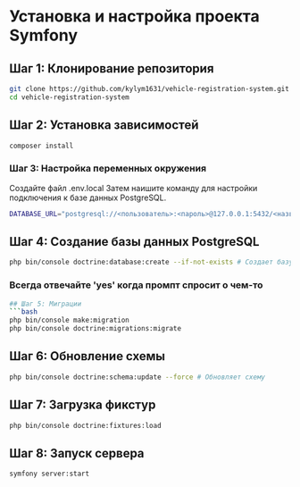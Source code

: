 # Установка и настройка проекта Symfony

## Шаг 1: Клонирование репозитория
```bash
git clone https://github.com/kylym1631/vehicle-registration-system.git
cd vehicle-registration-system
```
## Шаг 2: Установка зависимостей
```bash
composer install
```
### Шаг 3: Настройка переменных окружения
Создайте файл .env.local Затем наишите команду для настройки подключения к базе данных PostgreSQL.

```bash
DATABASE_URL="postgresql://<пользователь>:<пароль>@127.0.0.1:5432/<название_базы_данных>?serverVersion=15&charset=utf8"
```
## Шаг 4: Создание базы данных PostgreSQL
```bash
php bin/console doctrine:database:create --if-not-exists # Создает базу данных, если она не существует
```
### Всегда отвечайте 'yes' когда промпт спросит о чем-то

```bash
## Шаг 5: Миграции
```bash
php bin/console make:migration
php bin/console doctrine:migrations:migrate
```
## Шаг 6: Обновление схемы
```bash
php bin/console doctrine:schema:update --force # Обновляет схему
```
## Шаг 7: Загрузка фикстур
```bash
php bin/console doctrine:fixtures:load
```
## Шаг 8: Запуск сервера
```bash
symfony server:start
```
